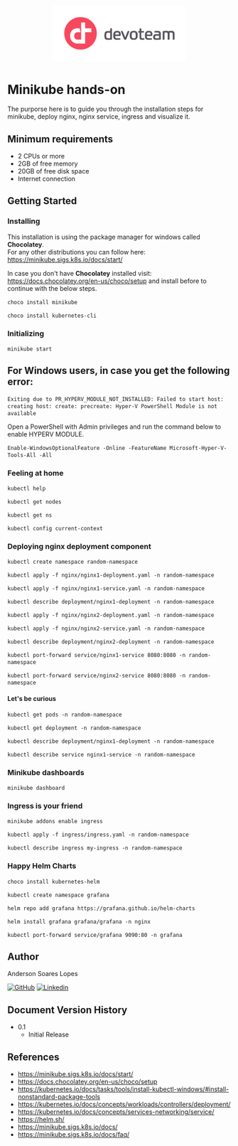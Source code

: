 <h1 align="center">
  <br>
<img src="../docs/images/dev_logo_rvb.png" width="300" alt="Devoteam">
  <br>
</h1>

# Minikube hands-on

The purporse here is to guide you through the installation steps for minikube, deploy nginx, nginx service, ingress and visualize it.

## Minimum requirements

- 2 CPUs or more
- 2GB of free memory
- 20GB of free disk space
- Internet connection

## Getting Started

### Installing

This installation is using the package manager for windows called **Chocolatey**. <br>
For any other distributions you can follow here: https://minikube.sigs.k8s.io/docs/start/ <p>
In case you don't have **Chocolatey** installed visit: https://docs.chocolatey.org/en-us/choco/setup and install before to continue with the below steps.

```
choco install minikube
```

```
choco install kubernetes-cli
```

### Initializing

```
minikube start
```

## For Windows users, in case you get the following error:

```
Exiting due to PR_HYPERV_MODULE_NOT_INSTALLED: Failed to start host: creating host: create: precreate: Hyper-V PowerShell Module is not available
```

Open a PowerShell with Admin privileges and run the command below to enable HYPERV MODULE.

```
Enable-WindowsOptionalFeature -Online -FeatureName Microsoft-Hyper-V-Tools-All -All
```

### Feeling at home

```
kubectl help
```

```
kubectl get nodes
```

```
kubectl get ns
```

```
kubectl config current-context
```

### Deploying nginx deployment component

```
kubectl create namespace random-namespace
```

```
kubectl apply -f nginx/nginx1-deployment.yaml -n random-namespace
```

```
kubectl apply -f nginx/nginx1-service.yaml -n random-namespace
```

```
kubectl describe deployment/nginx1-deployment -n random-namespace
```

```
kubectl apply -f nginx/nginx2-deployment.yaml -n random-namespace
```

```
kubectl apply -f nginx/nginx2-service.yaml -n random-namespace
```

```
kubectl describe deployment/nginx2-deployment -n random-namespace
```

```
kubectl port-forward service/nginx1-service 8080:8080 -n random-namespace
```

```
kubectl port-forward service/nginx2-service 8080:8080 -n random-namespace
```

#### Let's be curious

```
kubectl get pods -n random-namespace
```

```
kubectl get deployment -n random-namespace
```

```
kubectl describe deployment/nginx1-deployment -n random-namespace
```

```
kubectl describe service nginx1-service -n random-namespace
```

### Minikube dashboards

```
minikube dashboard
```

### Ingress is your friend

```
minikube addons enable ingress
```

```
kubectl apply -f ingress/ingress.yaml -n random-namespace
```

```
kubectl describe ingress my-ingress -n random-namespace
```

### Happy Helm Charts

```
choco install kubernetes-helm
```

```
kubectl create namespace grafana
```

```
helm repo add grafana https://grafana.github.io/helm-charts
```

```
helm install grafana grafana/grafana -n nginx
```

```
kubectl port-forward service/grafana 9090:80 -n grafana
```

<p>

## Author

Anderson Soares Lopes

[![GitHub](https://skillicons.dev/icons?i=github)](https://github.com/lopes221)
[![Linkedin](https://skillicons.dev/icons?i=linkedin)](https://www.linkedin.com/in/andersonsoaresl/)

## Document Version History

- 0.1
  - Initial Release

## References

- https://minikube.sigs.k8s.io/docs/start/
- https://docs.chocolatey.org/en-us/choco/setup
- https://kubernetes.io/docs/tasks/tools/install-kubectl-windows/#install-nonstandard-package-tools
- https://kubernetes.io/docs/concepts/workloads/controllers/deployment/
- https://kubernetes.io/docs/concepts/services-networking/service/
- https://helm.sh/
- https://minikube.sigs.k8s.io/docs/
- https://minikube.sigs.k8s.io/docs/faq/
